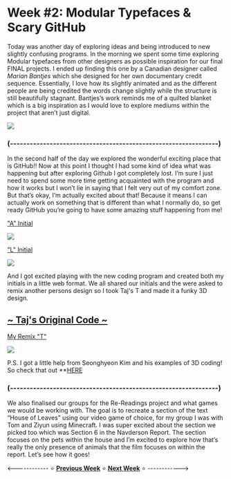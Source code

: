 # Week #2: Modular Typefaces & Scary GitHub

Today was another day of exploring ideas and being introduced to new slightly confusing programs. In the morning we spent some time exploring Modular typefaces from other designers as possible inspiration for our final FINAL projects. I ended up finding this one by a Canadian designer called *Marian Bantjes* which she designed for her own documentary credit sequence. Essentially, I love how its slightly animated and as the different people are being credited the words change slightly while the structure is still beautifully stagnant. Bantjes’s work reminds me of a quilted blanket which is a big inspiration as I would love to explore mediums within the project that aren’t just digital. 

<img src="modular type.png">

### (---------------------------------------------------------------) ###

In the second half of the day we explored the wonderful exciting place that is GitHub!! Now at this point I thought I had some kind of idea what was happening but after exploring Github I got completely lost. I’m sure I just need to spend some more time getting acquainted with the program and how it works but I won’t lie in saying that I felt very out of my comfort zone. But that’s okay, I’m actually excited about that! Because it means I can actually work on something that is different than what I normally do, so get ready GitHub you’re going to have some amazing stuff happening from me! 

["A" Initial](https://astlcreations.github.io/codewords-codes-words/p5.js%20Coding%20Files/Week%201/A_Initial/)

<img src="A Intial.gif">

["L" Initial](https://astlcreations.github.io/codewords-codes-words/p5.js%20Coding%20Files/Week%201/L_Initial/)

<img src="L Initial.gif">

And I got excited playing with the new coding program and created both my initials in a little web format. We all shared our initials and the were asked to remix another persons design so I took Taj's T and made it a funky 3D design. 

## [~ Taj's Original Code ~](https://tajhealy.github.io/CodeWords/week_01/ShapesT/)

[My Remix "T"](https://astlcreations.github.io/codewords-codes-words/p5.js%20Coding%20Files/Week%201/T_Remix/)

<img src="t remix.gif">

P.S. I got a little help from Seonghyeon Kim and his examples of 3D coding! So check that out **[HERE](https://p5js.org/examples/3d-geometries.html)

### (---------------------------------------------------------------) ###

We also finalised our groups for the Re-Readings project and what games we would be working with. The goal is to recreate a section of the text “House of Leaves” using our video game of choice, for my group I was with Tom and Ziyun using Minecraft. I was super excited about the section we picked too which was Section 6 in the Navderson Report. The section focuses on the pets within the house and I’m excited to explore how that’s really the only presence of animals that the film focuses on within the report. Let’s see how it goes!


<------------ :star: [**Previous Week**](https://astlcreations.github.io/codewords-codes-words/SKO/Re-Readings%20&%20Coding/Week%2001/) :star: [**Next Week**](https://astlcreations.github.io/codewords-codes-words/SKO/Re-Readings%20&%20Coding/Week%2003/) :star: ------------>

